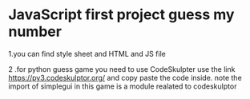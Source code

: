 # JavaScript first project guess my number

1.you can find style sheet and HTML and JS file

2 .for python guess game you need to use CodeSkulpter
use the link https://py3.codeskulptor.org/ and copy paste the code inside.
note the import of simplegui in this game is a module realated to codeskulptor

